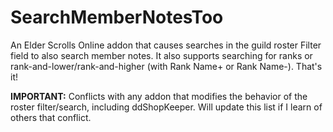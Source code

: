 # SearchMemberNotesToo

An Elder Scrolls Online addon that causes searches in the guild roster Filter field to also search member notes. It also supports searching for ranks or rank-and-lower/rank-and-higher (with Rank Name+ or Rank Name-). That's it!

**IMPORTANT:** Conflicts with any addon that modifies the behavior of the roster filter/search, including ddShopKeeper. Will update this list if I learn of others that conflict.
